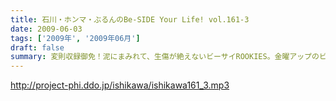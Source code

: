 ```yaml
---
title: 石川・ホンマ・ぶるんのBe-SIDE Your Life! vol.161-3
date: 2009-06-03
tags: ['2009年', '2009年06月']
draft: false
summary: 変則収録御免！泥にまみれて、生傷が絶えないビーサイROOKIES。金曜アップのビーサイTVで真実が見えてくる！？NAMAE
---
```


http://project-phi.ddo.jp/ishikawa/ishikawa161_3.mp3
